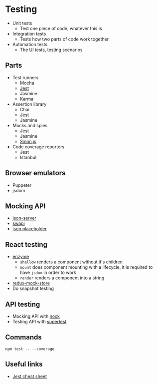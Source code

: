 # Testing

* Unit tests
    * Test one piece of code, whatever this is
* Integration tests
    * Tests how two parts of code work together
* Automation tests
    * The UI tests, testing scenarios
 
## Parts
   
* Test runners
    * Mocha
    * [Jest](https://jestjs.io/)
    * Jasmine
    * Karma
* Assertion library
    * Chai
    * Jest
    * Jasmine
* Mocks and spies
    * Jest
    * Jasmine
    * [Sinon.js](https://sinonjs.org/)
* Code coverage reporters
    * Jest
    * Istanbul

## Browser emulators

* Puppeter
* jsdom

## Mocking API

* [json-server](https://github.com/typicode/json-server)
* [swapi](https://swapi.co)
* [json placeholder](https://jsonplaceholder.typicode.com/)

## React testing

* [enzyme](https://github.com/airbnb/enzyme)
    * `shallow` renders a component without it's children
    * `mount` does component mounting with a lifecycle, it is required to have `jsdom` in order to work
    * `render` renders a component into a string
* [redux-mock-store](https://www.npmjs.com/package/redux-mock-store)
* Do snapshot testing

## API testing
   
* Mocking API with [nock](https://www.npmjs.com/package/nock)
* Testing API with [supertest](https://www.npmjs.com/package/supertest)

## Commands
   `npm test -- --coverage`

## Useful links

* [Jest cheat sheet](https://github.com/sapegin/jest-cheat-sheet)

